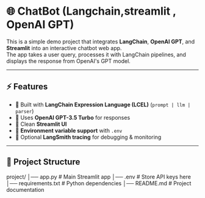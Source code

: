 # 🌐 ChatBot (Langchain,streamlit , OpenAI GPT)

This is a simple demo project that integrates **LangChain**, **OpenAI GPT**, and **Streamlit** into an interactive chatbot web app.  
The app takes a user query, processes it with LangChain pipelines, and displays the response from OpenAI's GPT model.

---

## ⚡ Features
- 🔹 Built with **LangChain Expression Language (LCEL)** (`prompt | llm | parser`)
- 🔹 Uses **OpenAI GPT-3.5 Turbo** for responses
- 🔹 Clean **Streamlit UI**
- 🔹 **Environment variable support** with `.env`
- 🔹 Optional **LangSmith tracing** for debugging & monitoring

---

## 📂 Project Structure
project/
│── app.py # Main Streamlit app
│── .env # Store API keys here
│── requirements.txt # Python dependencies
│── README.md # Project documentation
